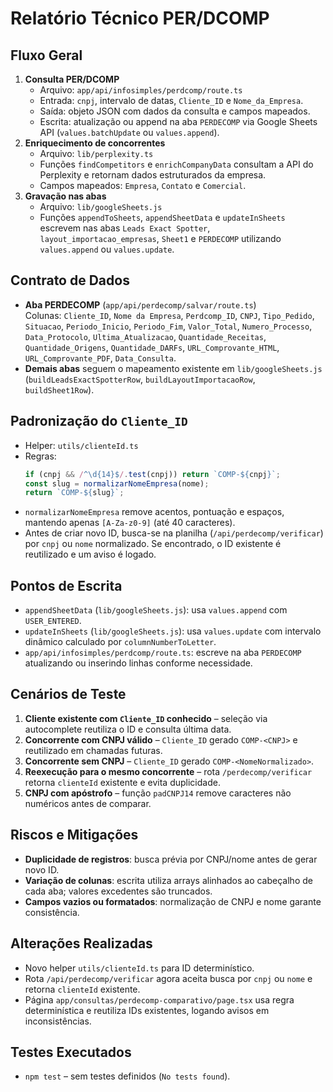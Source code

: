 # Relatório Técnico PER/DCOMP

## Fluxo Geral
1. **Consulta PER/DCOMP**  
   - Arquivo: `app/api/infosimples/perdcomp/route.ts`  
   - Entrada: `cnpj`, intervalo de datas, `Cliente_ID` e `Nome_da_Empresa`.  
   - Saída: objeto JSON com dados da consulta e campos mapeados.  
   - Escrita: atualização ou append na aba `PERDECOMP` via Google Sheets API (`values.batchUpdate` ou `values.append`).
2. **Enriquecimento de concorrentes**  
   - Arquivo: `lib/perplexity.ts`  
   - Funções `findCompetitors` e `enrichCompanyData` consultam a API do Perplexity e retornam dados estruturados da empresa.  
   - Campos mapeados: `Empresa`, `Contato` e `Comercial`.
3. **Gravação nas abas**  
   - Arquivo: `lib/googleSheets.js`  
   - Funções `appendToSheets`, `appendSheetData` e `updateInSheets` escrevem nas abas `Leads Exact Spotter`, `layout_importacao_empresas`, `Sheet1` e `PERDECOMP` utilizando `values.append` ou `values.update`.

## Contrato de Dados
- **Aba PERDECOMP** (`app/api/perdecomp/salvar/route.ts`)  
  Colunas: `Cliente_ID`, `Nome da Empresa`, `Perdcomp_ID`, `CNPJ`, `Tipo_Pedido`, `Situacao`, `Periodo_Inicio`, `Periodo_Fim`, `Valor_Total`, `Numero_Processo`, `Data_Protocolo`, `Ultima_Atualizacao`, `Quantidade_Receitas`, `Quantidade_Origens`, `Quantidade_DARFs`, `URL_Comprovante_HTML`, `URL_Comprovante_PDF`, `Data_Consulta`.
- **Demais abas** seguem o mapeamento existente em `lib/googleSheets.js` (`buildLeadsExactSpotterRow`, `buildLayoutImportacaoRow`, `buildSheet1Row`).

## Padronização do `Cliente_ID`
- Helper: `utils/clienteId.ts`
- Regras:  
  ```ts
  if (cnpj && /^\d{14}$/.test(cnpj)) return `COMP-${cnpj}`;
  const slug = normalizarNomeEmpresa(nome);
  return `COMP-${slug}`;
  ```
- `normalizarNomeEmpresa` remove acentos, pontuação e espaços, mantendo apenas `[A-Za-z0-9]` (até 40 caracteres).
- Antes de criar novo ID, busca-se na planilha (`/api/perdecomp/verificar`) por `cnpj` ou `nome` normalizado. Se encontrado, o ID existente é reutilizado e um aviso é logado.

## Pontos de Escrita
- `appendSheetData` (`lib/googleSheets.js`): usa `values.append` com `USER_ENTERED`.
- `updateInSheets` (`lib/googleSheets.js`): usa `values.update` com intervalo dinâmico calculado por `columnNumberToLetter`.
- `app/api/infosimples/perdcomp/route.ts`: escreve na aba `PERDECOMP` atualizando ou inserindo linhas conforme necessidade.

## Cenários de Teste
1. **Cliente existente com `Cliente_ID` conhecido** – seleção via autocomplete reutiliza o ID e consulta última data.
2. **Concorrente com CNPJ válido** – `Cliente_ID` gerado `COMP-<CNPJ>` e reutilizado em chamadas futuras.
3. **Concorrente sem CNPJ** – `Cliente_ID` gerado `COMP-<NomeNormalizado>`.
4. **Reexecução para o mesmo concorrente** – rota `/perdecomp/verificar` retorna `clienteId` existente e evita duplicidade.
5. **CNPJ com apóstrofo** – função `padCNPJ14` remove caracteres não numéricos antes de comparar.

## Riscos e Mitigações
- **Duplicidade de registros**: busca prévia por CNPJ/nome antes de gerar novo ID.  
- **Variação de colunas**: escrita utiliza arrays alinhados ao cabeçalho de cada aba; valores excedentes são truncados.  
- **Campos vazios ou formatados**: normalização de CNPJ e nome garante consistência.

## Alterações Realizadas
- Novo helper `utils/clienteId.ts` para ID determinístico.  
- Rota `/api/perdecomp/verificar` agora aceita busca por `cnpj` ou `nome` e retorna `clienteId` existente.  
- Página `app/consultas/perdecomp-comparativo/page.tsx` usa regra determinística e reutiliza IDs existentes, logando avisos em inconsistências.

## Testes Executados
- `npm test` – sem testes definidos (`No tests found`).
